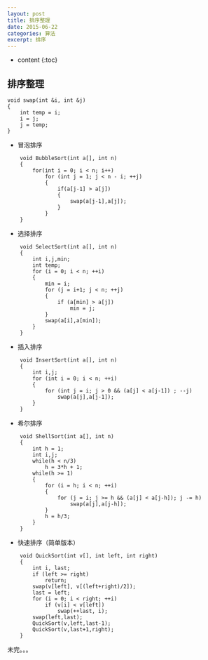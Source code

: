 ```yaml
---
layout: post
title: 排序整理
date: 2015-06-22 
categories: 算法
excerpt: 排序
---
```


* content
{:toc}

## 排序整理

	void swap(int &i, int &j) 
	{
		int temp = i;
		i = j;
		j = temp; 
	}    
   
-  冒泡排序   

```
	void BubbleSort(int a[], int n) 
	{
		for(int i = 0; i < n; i++)  
			for (int j = 1; j < n - i; ++j)  
			{
				if(a[j-1] > a[j]) 
				{	
               		swap(a[j-1],a[j]);
				}
			}
	}
```
    
-  选择排序 

```	
	void SelectSort(int a[], int n) 
	{
		int i,j,min;
		int temp;
		for (i = 0; i < n; ++i)
		{
			min = i;
			for (j = i+1; j < n; ++j)
			{
				if (a[min] > a[j])
					min = j;
			}
        	swap(a[i],a[min]);
		}
	}
```

-  插入排序   
```	
	void InsertSort(int a[], int n)
	{
		int i,j;
		for (int i = 0; i < n; ++i)
		{
			for (int j = i; j > 0 && (a[j] < a[j-1]) ; --j)
				swap(a[j],a[j-1]);
		}
	}
```

-  希尔排序   
```
	void ShellSort(int a[], int n) 
	{
		int h = 1;
		int i,j;
		while(h < n/3)
			h = 3*h + 1;
		while(h >= 1) 
		{
			for (i = h; i < n; ++i)
			{
				for (j = i; j >= h && (a[j] < a[j-h]); j -= h)
                	swap(a[j],a[j-h]);
			}
			h = h/3;
		}
	}
```   


- 快速排序（简单版本）  	
```   		
	void QuickSort(int v[], int left, int right) 
	{
		int i, last;
		if (left >= right)
			return;
		swap(v[left], v[(left+right)/2]);
    	last = left;
    	for (i = 0; i < right; ++i)
    		if (v[i] < v[left])
    			swap(++last, i);
    	swap(left,last);
    	QuickSort(v,left,last-1);
    	QuickSort(v,last+1,right);
	}
```  

未完。。。
